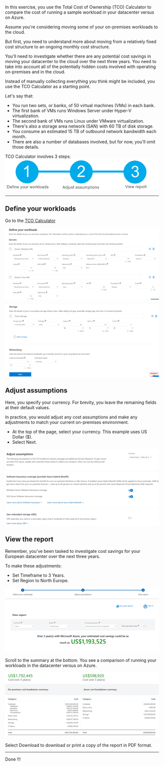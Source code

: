 In this exercise, you use the Total Cost of Ownership (TCO) Calculator to compare the cost of running a sample workload in your datacenter versus on Azure.

Assume you're considering moving some of your on-premises workloads to the cloud. 

But first, you need to understand more about moving from a relatively fixed cost structure to an ongoing monthly cost structure.

You'll need to investigate whether there are any potential cost savings in moving your datacenter to the cloud over the next three years. You need to take into account all of the potentially hidden costs involved with operating on-premises and in the cloud.

Instead of manually collecting everything you think might be included, you use the TCO Calculator as a starting point.

Let's say that:
- You run two sets, or banks, of 50 virtual machines (VMs) in each bank.
- The first bank of VMs runs Windows Server under Hyper-V virtualization.
- The second bank of VMs runs Linux under VMware virtualization.
- There's also a storage area network (SAN) with 60 TB of disk storage.
- You consume an estimated 15 TB of outbound network bandwidth each month.
- There are also a number of databases involved, but for now, you'll omit those details.

TCO Calculator involves 3 steps:
![alt text](images/tco/image.png)

---

## Define your workloads

Go to the [TCO Calculator](https://azure.microsoft.com/en-gb/pricing/tco/calculator/)

![alt text](images/tco/image-1.png)

![alt text](images/tco/image-2.png)

## Adjust assumptions

Here, you specify your currency. For brevity, you leave the remaining fields at their default values.

In practice, you would adjust any cost assumptions and make any adjustments to match your current on-premises environment.

- At the top of the page, select your currency. This example uses US Dollar ($).
- Select Next.

![alt text](images/tco/image-3.png)

## View the report

Remember, you've been tasked to investigate cost savings for your European datacenter over the next three years.

To make these adjustments:

- Set Timeframe to 3 Years.
- Set Region to North Europe.

![alt text](images/tco/image-4.png)

Scroll to the summary at the bottom. You see a comparison of running your workloads in the datacenter versus on Azure.

![alt text](images/tco/image-5.png)

Select Download to download or print a copy of the report in PDF format.

---

Done !!!
